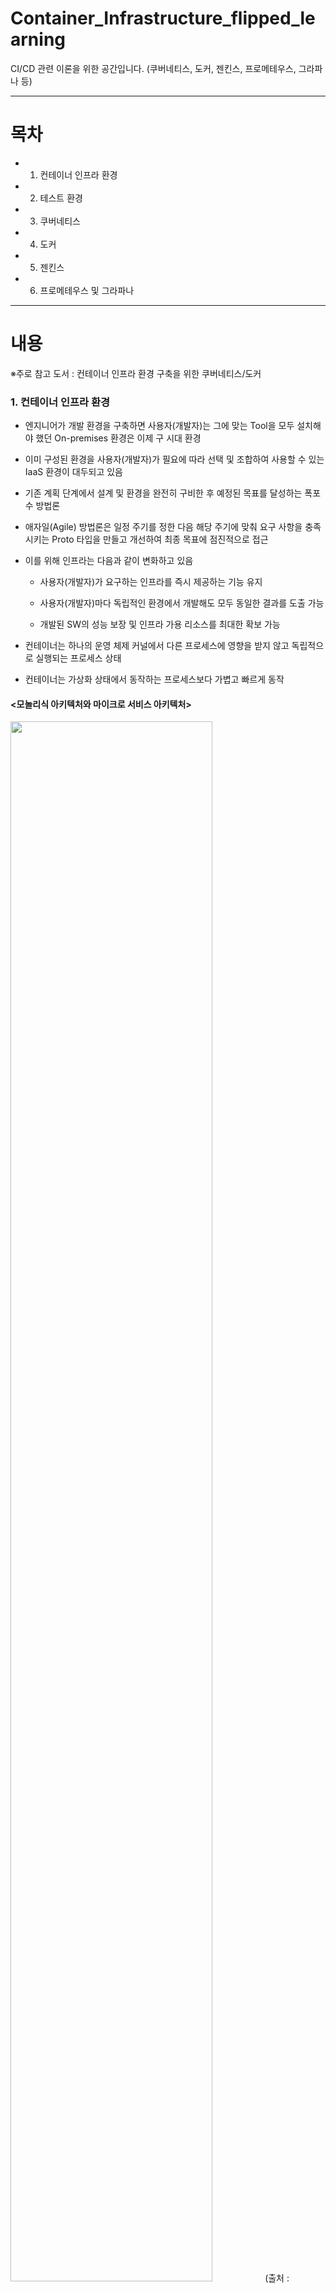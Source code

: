 # Container_Infrastructure_flipped_learning
CI/CD 관련 이론을 위한 공간입니다. (쿠버네티스, 도커, 젠킨스, 프로메테우스, 그라파나 등)

---
# 목차
- 1. 컨테이너 인프라 환경
- 2. 테스트 환경
- 3. 쿠버네티스
- 4. 도커
- 5. 젠킨스
- 6. 프로메테우스 및 그라파나
---
# 내용

※주로 참고 도서 : 컨테이너 인프라 환경 구축을 위한 쿠버네티스/도커

### 1. 컨테이너 인프라 환경

- 엔지니어가 개발 환경을 구축하면 사용자(개발자)는 그에 맞는 Tool을 모두 설치해야 했던 On-premises 환경은 이제 구 시대 환경

- 이미 구성된 환경을 사용자(개발자)가 필요에 따라 선택 및 조합하여 사용할 수 있는 IaaS 환경이 대두되고 있음

- 기존 계획 단계에서 설계 및 환경을 완전히 구비한 후 예정된 목표를 달성하는 폭포수 방법론

- 애자일(Agile) 방법론은 일정 주기를 정한 다음 해당 주기에 맞춰 요구 사항을 충족시키는 Proto 타입을 만들고 개선하여 최종 목표에 점진적으로 접근

- 이를 위해 인프라는 다음과 같이 변화하고 있음

  - 사용자(개발자)가 요구하는 인프라를 즉시 제공하는 기능 유지
  
  - 사용자(개발자)마다 독립적인 환경에서 개발해도 모두 동일한 결과를 도출 가능
  
  - 개발된 SW의 성능 보장 및 인프라 가용 리소스를 최대한 확보 가능

- 컨테이너는 하나의 운영 체제 커널에서 다른 프로세스에 영향을 받지 않고 독립적으로 실행되는 프로세스 상태

- 컨테이너는 가상화 상태에서 동작하는 프로세스보다 가볍고 빠르게 동작

#### <모놀리식 아키텍처와 마이크로 서비스 아키텍처>

<img src="https://user-images.githubusercontent.com/101415950/196708479-94084c8b-e211-41ac-9583-0c56c9c744fb.png" width="80%" height="80%">
(출처 : https://blog.lgcns.com/1278)

- 모놀리식 아키텍처
	
	- 하나의 큰 목적이 있는 서비스 또는 애플리케이션에 여러 기능이 통합된 구조
	
	- 하나의 결합된 코드로 구성되므로 초기 단계에서 설계하기 용이
	
	- 개발이 좀 더 단순하고 코드 관리가 간편
	
	- 운영하는 과정에서 수정이 많을 경우, 결합도가 높아 하나의 서비스 수정이 다른 서비스에 영향끼칠 수 있음

	- 소규모 프로젝트에 적합

- 마이크로 서비스 아키텍처

	- 개별 기능을 하는 작은 서비스를 각각 개발하여 연결하는 방식으로 각 서비스가 독립적으로 동작할 수 있음

	- 개발한 서비스 재활용 용이
	
	- 서비스 수정 시 다른 서비스에 영향을 끼칠 가능성이 적어 사용량 변환에 따라 특정 서비스 확장 가능

	- 사용자의 요구 사항에 따라 가용성을 즉각적으로 확보해야 하는 IaaS 환경에 적합

	- 모놀리식 아키텍처에 비해 복잡도가 높고 각 서비스가 서로 유기적으로 통신하는 구조이므로 네트워크를 통한 호출 횟수가 증가   
	  => 성능에 영향

	- 대규모 프로젝트에 적합

#### <컨테이너 인프라 환경 지원 도구>

- 컨테이너 인프라 환경은 컨테이너, 컨테이너 관리, 개발 환경 구성 및 배포 자동화, 모니터링으로 구성

- 도커

	- 컨테이너 환경에서 독립적으로 애플리케이션을 실행할 수 있도록 컨테이너를 만들고 관리하는 것을 지원

	- 운영체제 환경 관계없이 독립적인 환경에서 일관적인 결과 보장

- 쿠버네티스

	- 다수의 컨테이너 관리에 사용

	- 컨테이너 자동 배포, 배포된 컨테이너에 대한 동작 보증, 부하에 따른 동적 확장 등 기능 제공
	
	- 컨테이너 인프라에 필요한 기능을 통합하고 관리하는 솔루션

	- 컨테이너 인프라를 기반으로 다양한 서비스를 효율적으로 관리하는 환경 제공
	
	- 내외부와 유연하게 연결하는 역할

- 젠킨스

	- 빌드, 테스트, 패키지화, 배포 단계 모두 자동화하여 계발 단계를 표준화하는 CI/CD 제공
	
	- 개발된 코드의 빠른 적용과 효과적인 관리를 통해 개발 생산성을 높이는 데 초점이 맞춰져 있음

	- 단일 기능을 빠르게 개발해 적용해야 하는 환경에 적합(=컨테이너 인프라 환경)

- 프로메테우스 및 그라파나

	- 모니터링을 위한 도구

	- 프로메테우스는 상태 데이터를 수집

	- 그라파나는 프로메테우스로 수집한 데이터를 시각화

	- 컨테이너 인프라 환경에서 많은 종류의 소규모 기능이 각각 나누어 개발되기 때문에 중앙 모니터링이 필요

	- 프로메테우스 및 그라파나는 컨테이너로 패키징이 되어 동작하며 최소환의 자원으로 쿠버네티스 클러스터 상태를 시작적으로 표현

---
### 2. 테스트 환경 구성

- 코드형 인프라

	- 코드로 하드웨어를 설정 후 운영체제 설치 및 네트워크 구성하여 개발환경 구층

	- 코드로 인프라를 소프트웨어처럼 다룸

- 버추얼 박스

	- 가상화 소프트웨어

	- 다운로드 링크 : https://www.virtualbox.org/wiki/Download_Old_Builds_6_1 (6.1.12버전)

	- 모두 기본상태로 next 클릭 후 설치 완료

- 베이그런트

	- 프로비저닝(provisioning) 기능 수행
	
		- 사용자의 요구에 맞게 시스템 자원을 할당, 배치, 배포

		- 필요할 때 시스템을 사용할 수 있는 상태로 변경

	- 다운로드 링크 : https://www.vagrantup.com/downloads (2.2.9버전)

	- 모두 기본상태로 next 클릭 후 설치 완료

	- vagrant init : 프로비저닝을 위한 기초 파일 생성

	- vagrant up : Vagrantfile을 읽어 프로비저닝 진행
	
	- vagrant halt : 베이그런트에서 다루는 가상 머신 종료
	
	- vagrant destroy : 베이그런트에서 관리하는 가상 머신 삭제
	
	- vagrant ssh : 베이그런트에서 관리하는 가상 머신에 ssh로 접속

	- vagrant provision : 베이그런트에서 관리하는 가상 머신에 변경된 설정 적용

#### <Tool 정상 동작 확인>

- 먼저 프로비저닝을 위한 코드 작성 후 베이그런트에서 호출한 뒤 버추얼 박스에 운영 체제 설치

- 베이그런트 설치 디렉터리(c:\HashiCorp)에 프로비저닝을 위한 코드 작성 권장

1. 명령 프롬프트에서 베이그런트 설치 디렉터리로 이동 후 베이그런트 초기화(프로비저닝을 위한 기초 파일 생성)

```
cd c:\HashiCorp
vagrant init
```

2. 생성된 베이그런트 스크립트 파일(Vagrantfile)을 IDE 등을 통해 실행 후 config.vm.box = "base"라는 내용있는지 확인   
   => 가상머신의 이미지를 의미, 기본값으로 base가 지정, 이를 변경하여 가상머신 지정

3. 명령 프롬프트에서 vagrant up 실행하면 base이미지를 찾지 못하여 에러 발생

```
cd c:\HashiCorp
vagrant up
```

4. https://app.vagrantup.com/boxes/search 에 접속하여 sysnet4admin을 입력   
   (컨테이너 인프라 환경 구축을 위한 쿠버네티스/도커 저자의 파일)

5. sysnet4admin/CentOS-k8s를 확인 (https://app.vagrantup.com/sysnet4admin/boxes/CentOS-k8s)

6. Vagrantfile에서 config.vm.box = "base"를 config.vm.box = "sysnet4admin/CentOS-k8s"으로 변경 후 저장

```
config.vm.box = "sysnet4admin/CentOS-k8s"
```

7. 명령 프롬프트에서 vagrant up 실행하여 가상 머신 이미지 내려받는지 확인   
   (Vagrant was unable to mount VirtualBox shared folders 에러 무시, 게스트 에디션이 설치되지 않아 발생)
   
8. 버추얼 박스를 실행하여 가상 머신 제대로 생성되었는지 확인

```
cd c:\HashiCorp
vagrant ssh
[vagrant@k8s ~]$
```

9. CentOS의 실행 시간(uptime)과 운영 체제의 종류(cat/etc/redhat-release)를 확인

``
[vagrant@k8s ~]$ uptime
[vagrant@k8s ~]$ cat/etc/redhat-release
``

10. 설치 테스트 완료 후 가상 머신 삭제

``
[vagrant@k8s ~]$ exit
vagrant destroy -f
``

#### <베어그런트로 테스트 환경 구축>

Vagrantfile을 수정하여 원하는 구성이 자동으로 CentOS에 입력되도록 수행

1. Vagrantfile을 아래와 같이 수정

```
//do |이름|으로 시작한 작업은 end로 종료
//Providier는 베이그런트를 통해 제공되는 코드가 실제로 가상 머신으로 배포되게 하는 소프트웨어
//auto_correct:true는 포트가 중복되면 포트가 자동으로 변경

# -*- mode: ruby -*- //루비(ruby) 언어임을 인식하는 호환 코드
# vi: set ft=ruby : //ft는 파일 종류(file type)의 약자
Vagrant.configure("2") do |config| //"2"는 API 버전, do |config|는 베어크런드 설정의 시작
 config.vm.define "m-k8s" do |cfg| //가상머신을 "m-k8s"로 정의, do |cfg|를 추가해 원하는 설정으로 변경
 config.vm.box = "sysnet4admin/CentOS-k8s" //do |cfg|에서 적용한 내용을 받아 cfg.vm.box로 변경
  cfg.vm.provider "virtualbox" do |vb| //Provider를 버추얼박스로 정의, 버추얼 박스에 필요한 설정을 정의하기 위해 do |vb| 추가
   vb.name="m-k8s(github_SysNet4Admin)" //가상머신 이름
   vb.cpus=2 //CPU 수
   vb.memory=2048 //메모리 크기
   vb.customize ["modifyvm",:id, "--groups","/k8s-SM(github_SysNet4Admin)"] //소속된 그룹 명시
  end
  cfg.vm.host_name="m-k8s" //가상머신 자체 설정으로 호스트이름 설정
  cfg.vm.network "private_network",ip:"192.168.1.10" //호스트 전용 네트워크를 private_network로 설정, eth1 인터페이스를 Host-Only로 구성하고 IP 지정
  cfg.vm.network "forwarded_port", guest:22, host:60010, auto_correct:true, id:"ssh" //ssh통신은 호스트 60010번을 게스트 22번으로 전달되도록 구성
  cfg.vm.synced_folder "../data","/vagrant", disabled:true //호스트(PC)와 게스트(가상 머신) 사이에 디렉터리 동기화가 이루어지지 않게 disabled:true 설정
 end //들여쓰기 위치 정확하게
end
```

## 마크다운 언어 참조
https://gist.github.com/ihoneymon/652be052a0727ad59601
